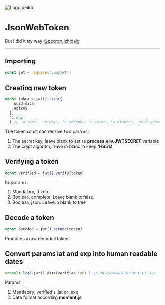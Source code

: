 ![Logo pedro](https://pedroruizhidalgo.es/assets/img/logo.svg)

# JsonWebToken
But I did it my way
[@pedroruizhidalg](https://twitter.com/pedroruizhidalg)

---

## Importing
~~~javascript
const jwt = require('./myjwt')
~~~

## Creating new token
~~~javascript
const token = jwt().sign({
    uuid:data,
    apikey
  },
  '1 day'
  ) // 'n year', 'n day', 'n second', '1 hour', 'n minute', '9999 years', raw number to miliseconds
~~~

The token const can receive two params, 

1. The secret key, leave blank to set as **process.env.JWTSECRET** variable
2. The crypt algoritm, leave in blanc to keep **'HS512**

## Verifying a token
~~~javascript
const verified = jwt().verify(token)
~~~
Its params:
1. Mandatory, token.
2. Boolean, complete. Leave blank to false.
3. Boolean, json. Leave in blank to true

##  Decode a token
~~~javascript
const decoded = jwt().decode(token)
~~~
Produces a raw decoded token.

## Convert params iat and exp into human readable dates
~~~javascript
console.log( jwt().date(verified.iat) ) // 2020-02-08T10:54:32+01:00
~~~
Params:
1. Mandatory, verified's .iat or .exp
2. Date format according **moment.js**

